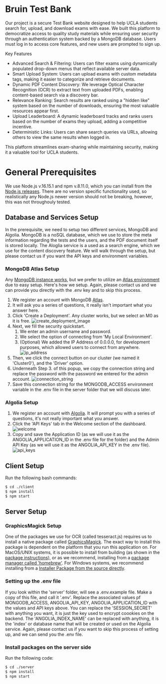 # Bruin Test Bank
Our project is a secure Test Bank website designed to help UCLA students search for, upload, and download exams with ease. We built this platform to democratize access to quality study materials while ensuring user security through an authentication system backed by a MongoDB database. Users must log in to access core features, and new users are prompted to sign up.

Key Features
- Advanced Search & Filtering: Users can filter exams using dynamically populated drop-down menus that reflect available server data.
- Smart Upload System: Users can upload exams with custom metadata tags, making it easier to categorize and retrieve documents.
- Dynamic PDF Content Discovery: We leverage Optical Character Recognition (OCR) to extract text from uploaded PDFs, enabling content-based search via a discovery bar.
- Relevance Ranking: Search results are ranked using a "hidden like" system based on the number of downloads, ensuring the most valuable resources appear first.
- Upload Leaderboard: A dynamic leaderboard tracks and ranks users based on the number of exams they upload, adding a competitive incentive.
- Deterministic Links: Users can share search queries via URLs, allowing others to view the same results when logged in.

This platform streamlines exam-sharing while maintaining security, making it a valuable tool for UCLA students.

# General Prerequisites

We use Node.js v.16.15.1 and npm v.8.11.0, which you can install from the [Node.js releases](https://nodejs.org/en/about/previous-releases). There are no version specific functionality used, so realistically any Node.js newer version should not be breaking, however, this was not throughouly tested. 

## Database and Services Setup

In the prerequisite, we need to setup two different services, MongoDB and Algolia. MongoDB is a noSQL database, which we use to store the meta information regarding the tests and the users, and the PDF document itself is stored locally. The Aloglia service is a used as a search engine, which we use for the content discovery feature. We will walk through the setup, but please contact us if you want the API keys and environment variables.

### MongoDB Atlas Setup

Any [MongoDB instance works](https://www.mongodb.com/), but we prefer to utilize an [Atlas environment](https://www.mongodb.com/cloud/atlas/register) due to easy setup. Here's how we setup. Again, please contact us and we can provide you directly with the .env key and to skip this process. 

1. We register an account with MongoDB [Atlas](https://www.mongodb.com/cloud/atlas/register). 
2. It will ask you a series of questions, it really isn't important what you answer here. 
3. Click 'Create a Deployment'. Any cluster works, but we select an M0 as it is free. 
![create_deployment_image](./docs/images/mongo_select_cluster.png)
4. Next, we fill the security quickstart. 
    1. We enter an admin username and password. 
    2. We select the option of connecting from 'My Local Environment'. 
    3. (Optional) We added the IP Address of 0.0.0.0, for development purposes, which allowed users to connect from anywhere.
![ip_address](./docs/images/mongo_ip_address.png)
5. Then, we click the connect button on our cluster (we named it 'Cluster0'), and the 'Driver' option. 
6. Underneath Step 3. of this popup, we copy the connection string and replace the password with the password we entered for the admin account. 
![connection_string](./docs/images/mongo_connection_string.png)
7. Save this connection string for the MONGODB_ACCESS environment variable in the .env file in the server folder that we will discuss later. 

### Algolia Setup

1. We register an account with [Algolia](https://dashboard.algolia.com/signup/personal_information). It will prompt you with a series of questions, it's not really important what you answer. 
2. Click the 'API Keys' tab in the Welcome section of the dashboard. 
![welcome](./docs/images/algolia_welcome.png)
3. Copy and save the Application ID (as we will use it as the ANGOLIA_APPLICATION_ID in the .env file for the folder) and the Admin API Key
(as we will use it as the ANGOLIA_API_KEY in the .env file). 
![api_keys](./docs/images/algolia_api_keys.png)

## Client Setup

Run the following bash commands:
```bash
$ cd ./client
$ npm install
$ npm start
```

## Server Setup

### GraphicsMagick Setup

One of the packages we use for OCR (called tesseract.js) requires us to install a native package called [GraphicsMagick](http://www.graphicsmagick.org/INSTALL-unix.html). The exact way to install this package is dependent on the platform that you run this application on. For MacOS/UNIX systems, it is possible to install from building (as shown in the [package instructions](http://www.graphicsmagick.org/INSTALL-unix.html)), or as we recommend, installing from a [package manager called 'homebrew'](https://formulae.brew.sh/formula/graphicsmagick). For Windows systems, we recommend installing from a [Installer Package from the source directly](http://www.graphicsmagick.org/INSTALL-windows.html). 

### Setting up the .env file

If you look within the 'server' folder, will see a .env.example file. Make a copy of this file, and call it '.env'. Replace the associated values pf MONGODB_ACCESS, ANGOLIA_API_KEY, ANGOLIA_APPLICATION_ID with the values and API keys above. You can replace the 'SESSION_SECRET' with anything you want, it is just the key used to encrypt coookies on the backend. The 'ANGOLIA_INDEX_NAME' can be replaced with anything, it is the 'index' or database name that will be created or used on the Algolia service. Again, please contact us if you want to skip this process of setting up, and we can send you the .env file.  

### Install packages on the server side

Run the following code:
```bash
$ cd ./server
$ npm install
$ npm start
```

